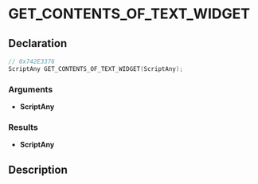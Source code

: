 # GET_CONTENTS_OF_TEXT_WIDGET

## Declaration
```cpp
// 0x742E3376
ScriptAny GET_CONTENTS_OF_TEXT_WIDGET(ScriptAny);
```

### Arguments
- **ScriptAny**

### Results
- **ScriptAny**

## Description
